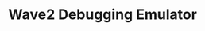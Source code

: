 # Wave2 Debugging Emulator

<script src="https://ascii.nimphio.us/a/MRh5GZ1ojZ3LuyWDpo6psIGAJ.js" id="asciicast-MRh5GZ1ojZ3LuyWDpo6psIGAJ" async="true"></script>
